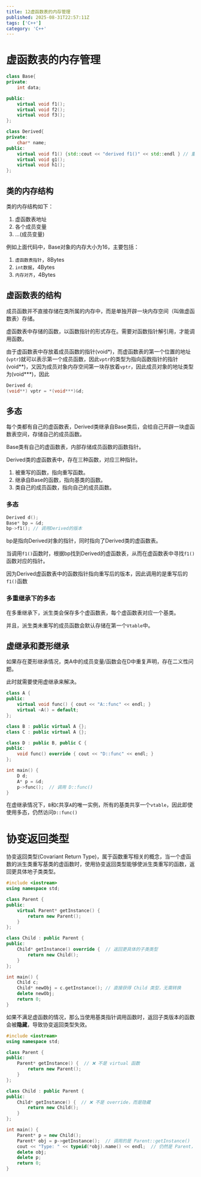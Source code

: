 ```yaml
---
title: 12虚函数表的内存管理
published: 2025-08-31T22:57:11Z
tags: ['C++']
category: 'C++'
---
```


# 虚函数表的内存管理

```cpp
class Base{
private:
    int data;

public:
    virtual void f1();
    virtual void f2();
    virtual void f3();
};

class Derived{
private:
    char* name;
public:
    virtual void f1() {std::cout << "derived f1()" << std::endl } // 重载
    virtual void g1();
    virtual void h1();
};
```

## 类的内存结构

类的内存结构如下：
1. 虚函数表地址
2. 各个成员变量
3. ...(成员变量)

例如上面代码中，Base对象的内存大小为16，主要包括：
1. `虚函数表指针`，8Bytes
2. `int数据`，4Bytes
3. `内存对齐`，4Bytes

## 虚函数表的结构

成员函数并不直接存储在类所属的内存中，而是单独开辟一块内存空间（叫做虚函数表）存储。

虚函数表中存储的函数，以函数指针的形式存在。需要对函数指针解引用，才能调用函数。

由于虚函数表中存放着成员函数的指针(void*)，而虚函数表的第一个位置的地址(`vptr`)就可以表示第一个成员函数，因此`vptr`的类型为指向函数指针的指针(void\*\*)，又因为成员对象内存空间第一块存放着`vptr`，因此成员对象的地址类型为(void\*\*\*)，因此

```cpp
Derived d;
(void**) vptr = *(void***)&d;
```

## 多态

每个类都有自己的虚函数表，Derived类继承自Base类后，会给自己开辟一块虚函数表空间，存储自己的成员函数。

Base类有自己的虚函数表，内部存储成员函数的函数指针。

Derived类的虚函数表中，存在三种函数，对应三种指针。
1. 被重写的函数，指向重写函数。
2. 继承自Base的函数，指向基类的函数。
3. 类自己的成员函数，指向自己的成员函数。

### 多态

```cpp
Derived d();
Base* bp = &d;
bp->f1(); // 调用Derived的版本
```

bp是指向Derived对象的指针，同时指向了Derived类的虚函数表。

当调用`f1()`函数时，根据bp找到Derived的虚函数表，从而在虚函数表中寻找`f1()`函数对应的指针。

因为Derived虚函数表中的函数指针指向重写后的版本，因此调用的是重写后的`f1()`函数

### 多重继承下的多态

在多重继承下，派生类会保存多个虚函数表，每个虚函数表对应一个基类。

并且，派生类未重写的成员函数会默认存储在第一个`Vtable`中。


## 虚继承和菱形继承

如果存在菱形继承情况，类A中的成员变量/函数会在D中重复声明，存在二义性问题。

此时就需要使用虚继承来解决。

```cpp
class A {
public:
    virtual void func() { cout << "A::func" << endl; }
    virtual ~A() = default;
};

class B : public virtual A {};
class C : public virtual A {};

class D : public B, public C {
public:
    void func() override { cout << "D::func" << endl; }
};

int main() {
    D d;
    A* p = &d;
    p->func();  // 调用 D::func()
}
```

在虚继承情况下，`B`和`C`共享`A`的唯一实例，所有的基类共享一个`vtable`，因此即使使用多态，仍然访问`D::func()`


# 协变返回类型

协变返回类型(Covariant Return Type)，属于函数重写相关的概念，当一个虚函数的派生类重写基类的虚函数时，使用协变返回类型能够使派生类重写的函数，返回更具体地子类类型。

```cpp
#include <iostream>
using namespace std;

class Parent {
public:
    virtual Parent* getInstance() { 
        return new Parent();
    }
};

class Child : public Parent {
public:
    Child* getInstance() override {  // 返回更具体的子类类型
        return new Child();
    }
};

int main() {
    Child c;
    Child* newObj = c.getInstance(); // 直接获得 Child 类型，无需转换
    delete newObj;
    return 0;
}
```

如果不满足虚函数的情况，那么当使用基类指针调用函数时，返回子类版本的函数会被**隐藏**，导致协变返回类型失效。

```cpp
#include <iostream>
using namespace std;

class Parent {
public:
    Parent* getInstance() {  // ❌ 不是 virtual 函数
        return new Parent();
    }
};

class Child : public Parent {
public:
    Child* getInstance() {  // ❌ 不是 override，而是隐藏
        return new Child();
    }
};

int main() {
    Parent* p = new Child();
    Parent* obj = p->getInstance();  // 调用的是 Parent::getInstance()
    cout << "Type: " << typeid(*obj).name() << endl;  // 仍然是 Parent，而不是 Child
    delete obj;
    delete p;
    return 0;
}
```